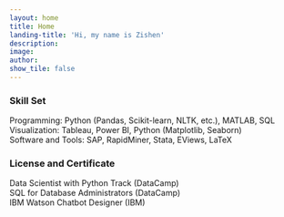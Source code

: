 ```yaml
---
layout: home
title: Home
landing-title: 'Hi, my name is Zishen'
description: 
image: 
author: 
show_tile: false
---
```


### Skill Set

Programming:  Python (Pandas, Scikit-learn, NLTK, etc.), MATLAB, SQL <br/>
Visualization: Tableau, Power BI, Python (Matplotlib, Seaborn) <br/>
Software and Tools:  SAP, RapidMiner, Stata, EViews, LaTeX <br/>


### License and Certificate
Data Scientist with Python Track (DataCamp) <br/>
SQL for Database Administrators (DataCamp) <br/>
IBM Watson Chatbot Designer (IBM)<br/>




